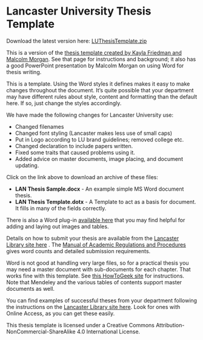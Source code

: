 # Lancaster University Thesis Template

Download the latest version here: [LUThesisTemplate.zip](https://github.com/charlesweir/LUThesisTemplate/releases/latest/download/LUThesisTemplate.zip)

This is a version of the [thesis template created by Kayla Friedman and Malcolm Morgan](https://neuraldischarge.wordpress.com/2013/11/05/the-only-phdmasters-thesis-template-for-word-you-will-ever-need/). See that page for instructions and background; it also has a good PowerPoint presentation by Malcolm Morgan on using Word for thesis writing.

This is a template. Using the Word styles it defines makes it easy to make changes throughout the document. It’s quite possible that your department may have different rules about style, content and formatting than the default here. If so, just change the styles accordingly.

We have made the following changes for Lancaster University use:

 - Changed filenames
 - Changed font styling (Lancaster makes less use of small caps)
 - Put in Logo according to LU brand guidelines; removed college etc.
 - Changed declaration to include papers written.
 - Fixed some traits that caused problems using it.
 - Added advice on master documents, image placing, and document updating.

Click on the link above to download an archive of these files:

* **LAN Thesis Sample.docx** - An example simple MS Word document thesis.
* **LAN Thesis Template.dotx** - A Template to act as a basis for document. It fills in many of the fields correctly.

There is also a Word plug-in [available here](https://github.com/charlesweir/WordImagesAndTables) that you may find helpful for adding and laying out images and tables.

Details on how to submit your thesis are available from the [Lancaster Library site here](https://www.lancaster.ac.uk/library/how-to/theses/deposit-your-thesis/) .  The [Manual of Academic Regulations and Procedures](https://www.lancaster.ac.uk/academic-standards-and-quality/marp/) gives word counts and detailed submission requirements.

Word is not good at handling very large files, so for a practical thesis you may need a master document with sub-documents for each chapter. That works fine with this template. See [this HowToGeek site](http://www.howtogeek.com/73960/create-a-master-document-in-word-2010-from-multiple-documents/) for instructions. Note that Mendeley and the various tables of contents support master documents as well.

You can find examples of successful theses from your department following the instructions on the [Lancaster Library site here](http://www.lancaster.ac.uk/library/resources/theses-and-dissertations/). Look for ones with Online Access, as you can get these easily.

This thesis template is licensed under a Creative Commons Attribution-NonCommercial-ShareAlike 4.0 International License.

